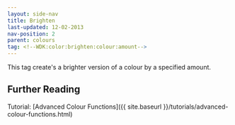 ```yaml
---
layout: side-nav
title: Brighten
last-updated: 12-02-2013
nav-position: 2
parent: colours
tag: <!--WDK:color:brighten:colour:amount-->
---
```


This tag create's a brighter version of a colour by a specified amount.

## Further Reading

Tutorial: [Advanced Colour Functions]({{ site.baseurl }}/tutorials/advanced-colour-functions.html)
